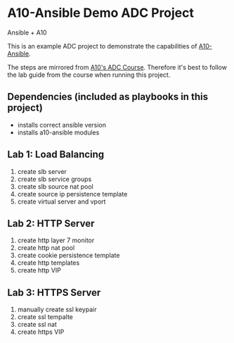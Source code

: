 # A10-Ansible Demo ADC Project

Ansible + A10

This is an example ADC project to demonstrate the capabilities of [A10-Ansible](https://github.com/a10networks/a10-ansible).

The steps are mirrored from [A10's ADC Course](https://www.a10networks.com/support/training/adc-4-1/). 
Therefore it's best to follow the lab guide from the course when running this project.

## Dependencies (included as playbooks in this project)
 - installs correct ansible version
 - installs a10-ansible modules 

## Lab 1: Load Balancing
 1. create slb server 
 2. create slb service groups
 3. create slb source nat pool
 4. create source ip persistence template
 5. create virtual server and vport
 
## Lab 2: HTTP Server
 1. create http layer 7 monitor
 2. create http nat pool
 3. create cookie persistence template
 4. create http templates
 5. create http VIP
 
## Lab 3: HTTPS Server
 1. manually create ssl keypair
 2. create ssl tempalte
 3. create ssl nat
 4. create https VIP
